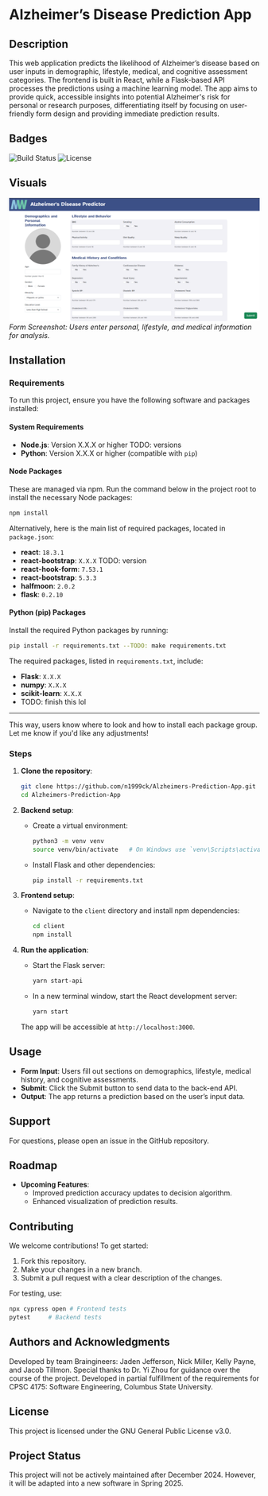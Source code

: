 # Alzheimer’s Disease Prediction App

## Description

This web application predicts the likelihood of Alzheimer’s disease based on user inputs in demographic, lifestyle, medical, and cognitive assessment categories. The frontend is built in React, while a Flask-based API processes the predictions using a machine learning model. The app aims to provide quick, accessible insights into potential Alzheimer's risk for personal or research purposes, differentiating itself by focusing on user-friendly form design and providing immediate prediction results.

## Badges

![Build Status](https://img.shields.io/badge/build-passing-brightgreen)
![License](https://img.shields.io/badge/license-GNU%20GPL%20v3.0-blue)

## Visuals

![Screenshot of Application Form](https://github.com/n1999ck/Alzheimers/blob/webClient/screenshot.PNG?raw=true) 
*Form Screenshot: Users enter personal, lifestyle, and medical information for analysis.*

## Installation

### Requirements

To run this project, ensure you have the following software and packages installed:

#### System Requirements

- **Node.js**: Version X.X.X or higher TODO: versions
- **Python**: Version X.X.X or higher (compatible with `pip`)

#### Node Packages

These are managed via npm. Run the command below in the project root to install the necessary Node packages:

```bash
npm install
```

Alternatively, here is the main list of required packages, located in `package.json`:

- **react**: `18.3.1`
- **react-bootstrap**: `X.X.X` TODO: version
- **react-hook-form**: `7.53.1`
- **react-bootstrap**: `5.3.3`
- **halfmoon**: `2.0.2`
- **flask**: `0.2.10`

#### Python (pip) Packages

Install the required Python packages by running:

```bash
pip install -r requirements.txt --TODO: make requirements.txt
```

The required packages, listed in `requirements.txt`, include:

- **Flask**: `X.X.X`
- **numpy**: `X.X.X`
- **scikit-learn**: `X.X.X`
- TODO: finish this lol

---

This way, users know where to look and how to install each package group. Let me know if you'd like any adjustments!

### Steps

1. **Clone the repository**:

   ```bash
   git clone https://github.com/n1999ck/Alzheimers-Prediction-App.git
   cd Alzheimers-Prediction-App
   ```

2. **Backend setup**:
   - Create a virtual environment:

     ```bash
     python3 -m venv venv
     source venv/bin/activate   # On Windows use `venv\Scripts\activate`
     ```

   - Install Flask and other dependencies:

     ```bash
     pip install -r requirements.txt
     ```

3. **Frontend setup**:
   - Navigate to the `client` directory and install npm dependencies:

     ```bash
     cd client
     npm install
     ```

4. **Run the application**:
   - Start the Flask server:

     ```bash
     yarn start-api
     ```

   - In a new terminal window, start the React development server:

     ```bash
     yarn start
     ```

   The app will be accessible at `http://localhost:3000`.

## Usage

- **Form Input**: Users fill out sections on demographics, lifestyle, medical history, and cognitive assessments.
- **Submit**: Click the Submit button to send data to the back-end API.
- **Output**: The app returns a prediction based on the user’s input data.

## Support

For questions, please open an issue in the GitHub repository.

## Roadmap

- **Upcoming Features**:
  - Improved prediction accuracy updates to decision algorithm.
  - Enhanced visualization of prediction results.

## Contributing

We welcome contributions! To get started:

1. Fork this repository.
2. Make your changes in a new branch.
3. Submit a pull request with a clear description of the changes.

For testing, use:

```bash
npx cypress open # Frontend tests
pytest     # Backend tests
```

## Authors and Acknowledgments

Developed by team Braingineers: Jaden Jefferson, Nick Miller, Kelly Payne, and Jacob Tillmon. Special thanks to Dr. Yi Zhou for guidance over the course of the project. Developed in partial fulfillment of the requirements for CPSC 4175: Software Engineering, Columbus State University.

## License

This project is licensed under the GNU General Public License v3.0.

## Project Status

This project will not be actively maintained after December 2024. However, it will be adapted into a new software in Spring 2025.
